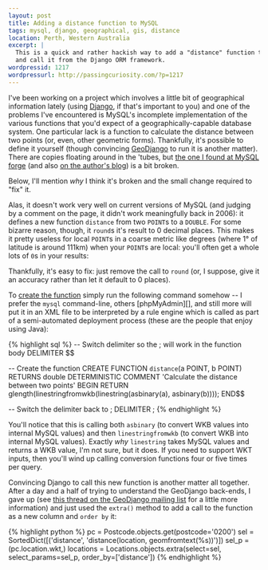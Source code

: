 ```yaml
---
layout: post
title: Adding a distance function to MySQL
tags: mysql, django, geographical, gis, distance
location: Perth, Western Australia
excerpt: |
  This is a quick and rather hackish way to add a "distance" function to MySQL
  and call it from the Django ORM framework.
wordpressid: 1217
wordpressurl: http://passingcuriosity.com/?p=1217
---
```


I've been working on a project which involves a little bit of geographical
information lately (using [Django](http://djangoproject.com/), if that's
important to you) and one of the problems I've encountered is MySQL's
incomplete implementation of the various functions that you'd expect of a
geographically-capable database system. One particular lack is a function to
calculate the distance between two points (or, even, other geometric forms).
Thankfully, it's possible to define it yourself (though convincing
[GeoDjango](http://geodjango.org/) to run it is another matter). There are
copies floating around in the 'tubes, but [the one I found at MySQL
forge](http://forge.mysql.com/tools/tool.php?id=41) (and also [on the author's
blog](http://pabloj.blogspot.com/2006/01/distance-function-for-mysql.html)) is
a bit broken.

Below, I'll mention *why* I think it's broken and the small change required to
"fix" it.

Alas, it doesn't work very well on current versions of MySQL (and judging by a
comment on the page, it didn't work meaningfully back in 2006): it defines a
new function `distance` from two `POINT`s to a `DOUBLE`. For some bizarre
reason, though, it `round`s it's result to 0 decimal places. This makes it
pretty useless for local `POINT`s in a coarse metric like degrees (where 1° of
latitude is around 111km) when your `POINT`s are local: you'll often get a
whole lots of `0`s in your results:

Thankfully, it's easy to fix: just remove the call to `round` (or, I suppose,
give it an accuracy rather than let it default to 0 places).

To [create the
function](http://dev.mysql.com/doc/refman/5.0/en/create-procedure.html) simply
run the following command somehow -- I prefer the `mysql` command-line, others
[phpMyAdmin][], and still more will put it in an XML file to be interpreted by
a rule engine which is called as part of a semi-automated deployment process
(these are the people that enjoy using Java):

{% highlight sql %}
-- Switch delimiter so the ; will work in the function body
DELIMITER $$

-- Create the function
CREATE FUNCTION `distance`(a POINT, b POINT) RETURNS double 
    DETERMINISTIC 
    COMMENT 'Calculate the distance between two points' 
    BEGIN 
        RETURN glength(linestringfromwkb(linestring(asbinary(a), asbinary(b)))); 
    END$$

-- Switch the delimiter back to ;
DELIMITER ;
{% endhighlight %}

You'll notice that this is calling both `asbinary` (to convert WKB values into
internal MySQL values) and then `linestringfromwkb` (to convert WKB into
internal MySQL values). Exactly *why* `linestring` takes MySQL values and
returns a WKB value, I'm not sure, but it does. If you need to support WKT
inputs, then you'll wind up calling conversion functions four or five times
per query.

Convincing Django to call this new function is another matter all together.
After a day and a half of trying to understand the GeoDjango back-ends, I gave
up (see [this thread on the GeoDjango mailing
list](http://groups.google.com/group/geodjango/browse_thread/thread/8f3e66b03c126a32)
for a little more information) and just used the `extra()` method to add a
call to the function as a new column and `order by` it:

{% highlight python %}
pc = Postcode.objects.get(postcode='0200')
sel = SortedDict([('distance', 'distance(location, geomfromtext(%s))')])
sel_p = (pc.location.wkt,)
locations = Locations.objects.extra(select=sel, select_params=sel_p, 
    order_by=['distance'])
{% endhighlight %}
